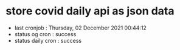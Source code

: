 # store covid daily api as json data

- last cronjob : Thursday, 02 December 2021 00:44:12
- status og cron : success
- status daily cron : success
      
      